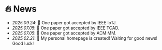 # 🔥 News
- *2025.09.24*: 🎉 One paper got accepted by IEEE IoTJ.
- *2025.07.05*: 🎉 One paper got accepted by IEEE TCAD.
- *2025.07.05*: 🎉 One paper got accepted by ACM MM.
- *2025.02.21*: 🎉 My personal homepage is created! Waiting for good news! Good luck!
